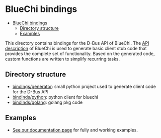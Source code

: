 # BlueChi bindings

- [BlueChi bindings](#bluechi-bindings)
  - [Directory structure](#directory-structure)
  - [Examples](#examples)

This directory contains bindings for the D-Bus API of BlueChi. The [API description](./../../data/) of BlueChi is used to
generate basic client stub code that provides the complete set of functionality. Based on the generated code, custom
functions are written to simplify recurring tasks.

## Directory structure

- [bindings/generator](./generator/): small python project used to generate client code for the D-Bus API
- [bindinds/python](./python/): python client for bluechi
- [bindinds/golang](./golang/): golang pkg code

## Examples

- [See our documentation page](../../doc/bluechi-examples/) for fully and working examples.
